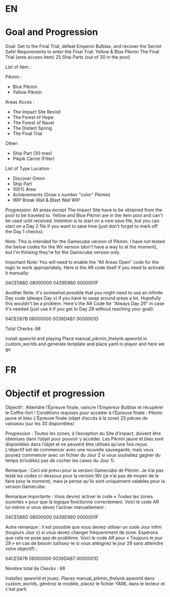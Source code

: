 EN
====================
Goal and Progression
====================
Goal: Get to the Final Trial, defeat Emperor Bulblax, and recover the Secret Safe! Requirements to enter the Final Trial:
Yellow & Blue Pikmin
The Final Trial (area access item)
25 Ship Parts (out of 30 in the pool)

List of Item :

Pikmin :
- Blue Pikmin
- Yellow Pikmin

Areas Acces :
- The Impact Site Revisit
- The Forest of Hope
- The Forest of Navel
- The Distant Spring
- The Final Trial

Other:
- Ship Part (30 max)
- Pikpik Carrot (Filler)

List of Type Location :
- Discover Onion
- Ship Part
- 100% Area
- Achievements (Grow x number "color" Pikmin)
- WIP Break Wall & Blast Wall WIP

Progression: All areas except The Impact Site have to be obtained from the pool to be traveled to. Yellow and Blue Pikmin are in the item pool and can't be used until received. Intention is to start on a new save file, but you can start on a Day 2 file if you want to save time (just don't forget to mark off the Day 1 checks). 

Note: This is intended for the Gamecube version of Pikmin. I have not tested the below codes for the Wii version (don't have a way to at the moment), but I'm thinking they're for the Gamecube version only. 

Important Note: You will need to enable the "All Areas Open" code for the logic to work appropriately. Here is the AR code itself if you need to activate it manually:

04CE586D 08000000
0439D980 0000001F

Another Note: It's somewhat possible that you might need to use an infinite Day code (always Day x) if you have to swap around areas a lot. Hopefully this wouldn't be a problem. Here's the AR Code for "Always Day 29" in case it's needed (just use it if you get to Day 29 without reaching your goal): 

04CE587B 08000000
0039DAB7 0000001D 

Total Checks: 68

install apworld and playing 
Place manual_pikmin_thelynk.apworld in custom_worlds and generate template and place yaml in player and here we go

FR
======================
Objectif et progression
======================
Objectif : Atteindre l’Épreuve finale, vaincre l’Empereur Bulblax et récupérer le Coffre-fort ! Conditions requises pour accéder à l’Épreuve finale :
Pikmin jaune et bleu
L’Épreuve finale (objet d’accès à la zone)
25 pièces de vaisseau (sur les 30 disponibles)

Progression : Toutes les zones, à l’exception du Site d’impact, doivent être obtenues dans l’objet pour pouvoir y accéder. Les Pikmin jaune et bleu sont disponibles dans l’objet et ne peuvent être utilisés qu’une fois reçus. L’objectif est de commencer avec une nouvelle sauvegarde, mais vous pouvez commencer avec un fichier du Jour 2 si vous souhaitez gagner du temps (n’oubliez pas de cocher les cases du Jour 1).

Remarque : Ceci est prévu pour la version Gamecube de Pikmin. Je n’ai pas testé les codes ci-dessous pour la version Wii (je n’ai pas de moyen de le faire pour le moment), mais je pense qu’ils sont uniquement valables pour la version Gamecube.

Remarque importante : Vous devrez activer le code « Toutes les zones ouvertes » pour que la logique fonctionne correctement. Voici le code AR lui-même si vous devez l'activer manuellement :

04CE586D 08000000
0439D980 0000001F

Autre remarque : Il est possible que vous deviez utiliser un code Jour infini (toujours Jour x) si vous devez changer fréquemment de zone. Espérons que cela ne pose pas de problème. Voici le code AR pour « Toujours le jour 29 » en cas de besoin (utilisez-le si vous atteignez le jour 29 sans atteindre votre objectif) :

04CE587B 08000000
0039DAB7 0000001D

Nombre total de Ckecks : 68

Installez apworld et jouez.
Placez manual_pikmin_thelynk.apworld dans custom_worlds, générez le modèle, placez le fichier YAML dans le lecteur et c'est parti.

